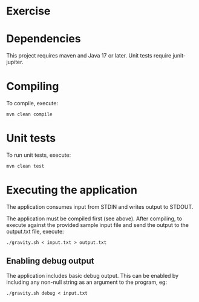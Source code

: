 #  Exercise

# Dependencies

This project requires maven and Java 17 or later. Unit tests require junit-jupiter.

# Compiling

To compile, execute:

    mvn clean compile

# Unit tests

To run unit tests, execute:

    mvn clean test

# Executing the application

The application consumes input from STDIN and writes output to STDOUT.

The application must be compiled first (see above). After compiling, to
execute against the provided sample input file and send the output to
the output.txt file, execute:

    ./gravity.sh < input.txt > output.txt

## Enabling debug output

The application includes basic debug output. This can be enabled by including
any non-null string as an argument to the program, eg:

    ./gravity.sh debug < input.txt
